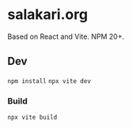 # salakari.org
Based on React and Vite. NPM 20+.

## Dev

`npm install`
`npx vite dev`

### Build

`npx vite build`

